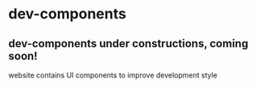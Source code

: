 # dev-components
## dev-components under constructions, coming soon!
website contains UI components to improve development style
